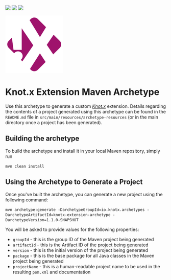 [![][travis img]][travis]
[![][license img]][license]
[![][gitter img]][gitter]

![Knot.x logo](https://raw.githubusercontent.com/Cognifide/knotx/master/icons/180x180.png)

# Knot.x Extension Maven Archetype

Use this archetype to generate a custom [_Knot.x_](https://github.com/Cognifide/knotx/wiki) extension. Details regarding the contents of a project generated using this archetype can be found
in the `README.md` file in `src/main/resources/archetype-resources` (or in the main directory once a project has been generated).

## Building the archetype

To build the archetype and install it in your local Maven repository, simply run

    mvn clean install
    
## Using the Archetype to Generate a Project

Once you've built the archetype, you can generate a new project using the following command:

    mvn archetype:generate -DarchetypeGroupId=io.knotx.archetypes -DarchetypeArtifactId=knotx-extension-archetype -DarchetypeVersion=1.1.0-SNAPSHOT
    
You will be asked to provide values for the following properties:

- `groupId` - this is the group ID of the Maven project being generated
- `artifactId` - this is the Artifact ID of the project being generated
- `version` - this is the initial version of the project being generated
- `package` - this is the base package for all Java classes in the Maven project being generated
- `projectName` - this is a human-readable project name to be used in the resulting `pom.xml` and documentation

[travis]:https://travis-ci.org/Knotx/knotx-extension-archetype/
[travis img]:https://api.travis-ci.org/Knotx/knotx-extension-archetype.svg?branch=master

[license]:https://github.com/Knotx/knotx-extension-archetype/blob/master/LICENSE
[license img]:https://img.shields.io/badge/License-Apache%202.0-blue.svg

[gitter]:https://gitter.im/Knotx/Lobby
[gitter img]:https://badges.gitter.im/Knotx/knotx-extensions.svg
